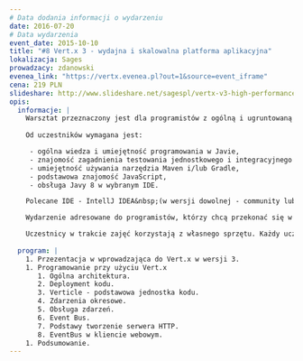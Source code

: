 ```yaml
---
# Data dodania informacji o wydarzeniu
date: 2016-07-20
# Data wydarzenia
event_date: 2015-10-10
title: "#8 Vert.x 3 - wydajna i skalowalna platforma aplikacyjna"
lokalizacja: Sages
prowadzacy: zdanowski
evenea_link: "https://vertx.evenea.pl?out=1&source=event_iframe"
cena: 219 PLN
slideshare: http://www.slideshare.net/sagespl/vertx-v3-high-performance-polyglot-application-toolkit
opis:
  informacje: |
    Warsztat przeznaczony jest dla programistów z ogólną i ugruntowaną wiedzą na temat Javy, chcących poznać najnowsze narzędzie do tworzenia wydajnych i skalowalnych aplikacji backendowych.
    
    Od uczestników wymagana jest:

     - ogólna wiedza i umiejętność programowania w Javie,
     - znajomość zagadnienia testowania jednostkowego i integracyjnego aplikacji,
     - umiejętność używania narzędzia Maven i/lub Gradle,
     - podstawowa znajomość JavaScript,
     - obsługa Javy 8 w wybranym IDE.

    Polecane IDE - IntellJ IDEA&nbsp;(w wersji dowolnej - community lub enterprise).

    Wydarzenie adresowane do programistów, którzy chcą przekonać się w praktyce na czym polega efektywność w programowaniu aplikacji we frameworku AngularJS i zdobyć wiedzę potrzebną do rozpoczęcia pracy z tym narzędziem.

    Uczestnicy w trakcie zajęć korzystają z własnego sprzętu. Każdy uczestnik otrzymuje certyfikat uczestnictwa w warsztatach w formie elektronicznej.
                                       
  program: |
    1. Przezentacja w wprowadzająca do Vert.x w wersji 3.
    1. Programowanie przy użyciu Vert.x
       1. Ogólna architektura.
       2. Deployment kodu.
       3. Verticle - podstawowa jednostka kodu.
       4. Zdarzenia okresowe.
       5. Obsługa zdarzeń.
       6. Event Bus.
       7. Podstawy tworzenie serwera HTTP.
       8. EventBus w kliencie webowym.
    1. Podsumowanie.
---
```

